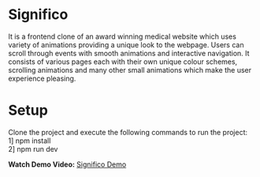 # Significo

It is a frontend clone of an award winning medical website which uses variety of animations providing a unique look to the webpage. Users can scroll through events with smooth animations and interactive navigation. It consists of various pages each with their own unique colour schemes, scrolling animations and many other small animations which make the user experience pleasing.

# Setup

Clone the project and execute the following commands to run the project: <br>
1] npm install <br>
2] npm run dev

**Watch Demo Video:** [Significo Demo](https://drive.google.com/file/d/1Grly0iPJUDWGPNix3qU_ZTXWRv1pRZdK/view?usp=drive_link)


